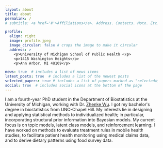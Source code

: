 ```yaml
---
layout: about
title: about
permalink: /
# subtitle: <a href='#'>Affiliations</a>. Address. Contacts. Moto. Etc.

profile:
  align: right
  image: profile.jpeg
  image_circular: false # crops the image to make it circular
  address: >
    <p>University of Michigan School of Public Health </p>
    <p>1415 Washington Heights</p>
    <p>Ann Arbor, MI 48109</p>

news: true  # includes a list of news items
latest_posts: true  # includes a list of the newest posts
selected_papers: true # includes a list of papers marked as "selected={true}"
social: true  # includes social icons at the bottom of the page
---
```


I am a fourth-year PhD student in the Department of Biostatistics at the University of Michigan, working with Dr. [Zhenke Wu](https://zhenkewu.com/). I got my bachelor's degree in biostatistics from UNC-Chapel Hill. My interests lie in designing and applying statistical methods to individualized health; in particular, incorporating structural prior information into Bayesian models. My current focus is on topic models, latent class models, and reinforcement learning. I have worked on methods to evaluate treatment rules in mobile health studies, to facilitate patient health monitoring using medical claims data, and to derive dietary patterns using food survey data.
 

<!-- Put your address / P.O. box / other info right below your picture. You can also disable any of these elements by editing `profile` property of the YAML header of your `_pages/about.md`. Edit `_bibliography/papers.bib` and Jekyll will render your [publications page](/al-folio/publications/) automatically.

Link to your social media connections, too. This theme is set up to use [Font Awesome icons](http://fortawesome.github.io/Font-Awesome/) and [Academicons](https://jpswalsh.github.io/academicons/), like the ones below. Add your Facebook, Twitter, LinkedIn, Google Scholar, or just disable all of them. -->
